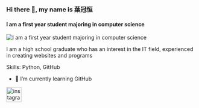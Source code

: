 ### Hi there 👋, my name is 葉冠恒
#### I am a first year student majoring in computer science
![I am a first year student majoring in computer science](https://pbs.twimg.com/profile_banners/1543571959950503937/1700895109/1500x500)

I am a high school graduate who has an interest in the IT field, experienced in creating websites and programs

Skills: Python, GitHub

- 🌱 I’m currently learning GitHub 


[<img src='https://cdn.jsdelivr.net/npm/simple-icons@3.0.1/icons/instagram.svg' alt='instagram' height='40'>](https://www.instagram.com/orville._.b/)  


